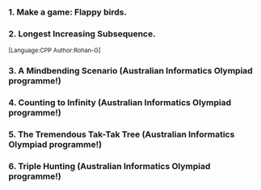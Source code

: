 ### 1. Make a game: Flappy birds.
### 2. Longest Increasing Subsequence.
<sup>[Language:CPP Author:Rohan-G]</sup>
### 3. A Mindbending Scenario (Australian Informatics Olympiad programme!)
### 4. Counting to Infinity (Australian Informatics Olympiad programme!)
### 5. The Tremendous Tak-Tak Tree (Australian Informatics Olympiad programme!)
### 6. Triple Hunting (Australian Informatics Olympiad programme!)



